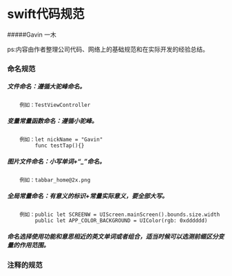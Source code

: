 swift代码规范
=====
#####Gavin 一木


ps:内容由作者整理公司代码、网络上的基础规范和在实际开发的经验总结。

### 命名规范
##### 文件命名：遵循大驼峰命名。
        例如：TestViewController
##### 变量常量函数命名：遵循小驼峰。
        例如：let nickName = "Gavin"
             func testTap(){}
##### 图片文件命名：小写单词+“_”命名。
        例如：tabbar_home@2x.png
##### 全局常量命名：有意义的标识+常量实际意义，要全部大写。
        例如：public let SCREENW = UIScreen.mainScreen().bounds.size.width 
             public let APP_COLOR_BACKGROUND = UIColor(rgb: 0xdddddd)
##### 命名选择使用功能和意思相近的英文单词或者组合，适当时候可以选测前缀区分变量的作用范围。
### 注释的规范

